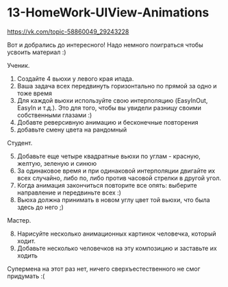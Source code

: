# 13-HomeWork-UIView-Animations

https://vk.com/topic-58860049_29243228

Вот и добрались до интересного! Надо немного поиграться чтобы усвоить материал :)

Ученик.

1. Создайте 4 вьюхи у левого края ипада.
2. Ваша задача всех передвинуть горизонтально по прямой за одно и тоже время
3. Для каждой вьюхи используйте свою интерполяцию (EasyInOut, EasyIn и т.д.). Это для того, чтобы вы увидели разницу своими собственными глазами :)
4. Добавте реверсивную анимацию и бесконечные повторения
5. добавьте смену цвета на рандомный



Студент.

5. Добавьте еще четыре квадратные вьюхи по углам - красную, желтую, зеленую и синюю
6. За одинаковое время и при одинаковой интерполяции двигайте их всех случайно, либо по, либо против часовой стрелки в другой угол. 
7. Когда анимация закончиться повторите все опять: выберите направление и передвиньте всех :)
8. Вьюха должна принимать в новом углу цвет той вьюхи, что была здесь до него ;)

Мастер.

8. Нарисуйте несколько анимационных картинок человечка, который ходит.
9. Добавьте несколько человечков на эту композицию и заставьте их ходить 

Супермена на этот раз нет, ничего сверхъестественного не смог придумать :(
